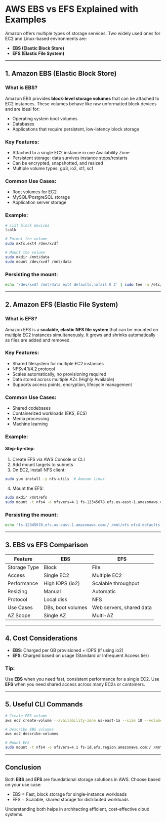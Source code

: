 # AWS EBS vs EFS Explained with Examples

Amazon offers multiple types of storage services. Two widely used ones for EC2 and Linux-based environments are:

- **EBS (Elastic Block Store)**
- **EFS (Elastic File System)**

---

## 1. Amazon EBS (Elastic Block Store)

### What is EBS?

Amazon EBS provides **block-level storage volumes** that can be attached to EC2 instances. These volumes behave like raw unformatted block devices and are ideal for:

- Operating system boot volumes
- Databases
- Applications that require persistent, low-latency block storage

### Key Features:

- Attached to a single EC2 instance in one Availability Zone
- Persistent storage: data survives instance stops/restarts
- Can be encrypted, snapshotted, and resized
- Multiple volume types: gp3, io2, st1, sc1

### Common Use Cases:

- Root volumes for EC2
- MySQL/PostgreSQL storage
- Application server storage

### Example:

```bash
# List block devices
lsblk

# Format the volume
sudo mkfs.ext4 /dev/xvdf

# Mount the volume
sudo mkdir /mnt/data
sudo mount /dev/xvdf /mnt/data
```

### Persisting the mount:

```bash
echo '/dev/xvdf /mnt/data ext4 defaults,nofail 0 2' | sudo tee -a /etc/fstab
```

---

## 2. Amazon EFS (Elastic File System)

### What is EFS?

Amazon EFS is a **scalable, elastic NFS file system** that can be mounted on multiple EC2 instances simultaneously. It grows and shrinks automatically as files are added and removed.

### Key Features:

- Shared filesystem for multiple EC2 instances
- NFSv4.1/4.2 protocol
- Scales automatically, no provisioning required
- Data stored across multiple AZs (Highly Available)
- Supports access points, encryption, lifecycle management

### Common Use Cases:

- Shared codebases
- Containerized workloads (EKS, ECS)
- Media processing
- Machine learning

### Example:

#### Step-by-step:

1. Create EFS via AWS Console or CLI
2. Add mount targets to subnets
3. On EC2, install NFS client:

```bash
sudo yum install -y nfs-utils  # Amazon Linux
```

4. Mount the EFS:

```bash
sudo mkdir /mnt/efs
sudo mount -t nfs4 -o nfsvers=4.1 fs-12345678.efs.us-east-1.amazonaws.com:/ /mnt/efs
```

### Persisting the mount:

```bash
echo 'fs-12345678.efs.us-east-1.amazonaws.com:/ /mnt/efs nfs4 defaults,_netdev 0 0' | sudo tee -a /etc/fstab
```

---

## 3. EBS vs EFS Comparison

| Feature      | EBS               | EFS                      |
| ------------ | ----------------- | ------------------------ |
| Storage Type | Block             | File                     |
| Access       | Single EC2        | Multiple EC2             |
| Performance  | High IOPS (io2)   | Scalable throughput      |
| Resizing     | Manual            | Automatic                |
| Protocol     | Local disk        | NFS                      |
| Use Cases    | DBs, boot volumes | Web servers, shared data |
| AZ Scope     | Single AZ         | Multi-AZ                 |

---

## 4. Cost Considerations

- **EBS**: Charged per GB provisioned + IOPS (if using io2)
- **EFS**: Charged based on usage (Standard or Infrequent Access tier)

### Tip:

Use **EBS** when you need fast, consistent performance for a single EC2. Use **EFS** when you need shared access across many EC2s or containers.

---

## 5. Useful CLI Commands

```bash
# Create EBS volume
aws ec2 create-volume --availability-zone us-east-1a --size 10 --volume-type gp3

# Describe EBS volumes
aws ec2 describe-volumes

# Mount EFS
sudo mount -t nfs4 -o nfsvers=4.1 fs-id.efs.region.amazonaws.com:/ /mnt/efs
```

---

## Conclusion

Both **EBS** and **EFS** are foundational storage solutions in AWS. Choose based on your use case:

- EBS = Fast, block storage for single-instance workloads
- EFS = Scalable, shared storage for distributed workloads

Understanding both helps in architecting efficient, cost-effective cloud systems.


